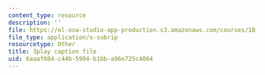 ```yaml
---
content_type: resource
description: ''
file: https://ol-ocw-studio-app-production.s3.amazonaws.com/courses/18-03sc-differential-equations-fall-2011/6aaaf084c44b5994b1bba96e725c4064_MdzfsfBNJIw.vtt
file_type: application/x-subrip
resourcetype: Other
title: 3play caption file
uid: 6aaaf084-c44b-5994-b1bb-a96e725c4064
---
```

